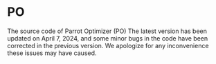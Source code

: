 # PO
The source code of Parrot Optimizer (PO)
The latest version has been updated on April 7, 2024, and some minor bugs in the code have been corrected in the previous version. We apologize for any inconvenience these issues may have caused.

